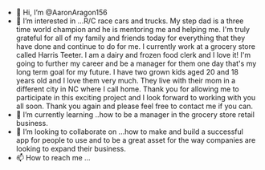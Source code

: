 - 👋 Hi, I’m @AaronAragon156
- 👀 I’m interested in ...R/C race cars and trucks. My step dad is a three time world champion and he is mentoring me and helping me. I'm truly grateful for all of my family and friends today for everything that they have done and continue to do for me.  I currently work at a grocery store called Harris Teeter. I am a dairy and frozen food clerk and I love it! I'm going to further my career and be a manager for them one day that's my long term goal for my future.  I have two grown kids aged 20 and 18 years old and I love them very much. They live with their mom in a different city in NC where I call home.  Thank you for allowing me to participate in this exciting project and I look forward to working with you all soon. Thank you again and please feel free to contact me if you can. 
- 🌱 I’m currently learning ..how to be a manager in the grocery store retail business. 
- 💞️ I’m looking to collaborate on ...how to make and build a successful app for people to use and to be a great asset for the way companies are looking to expand their business. 
- 📫 How to reach me ...

<!---
AaronAragon156/AaronAragon156 is a ✨ special ✨ repository because its `README.md` (this file) appears on your GitHub profile.
You can click the Preview link to take a look at your changes.
--->
